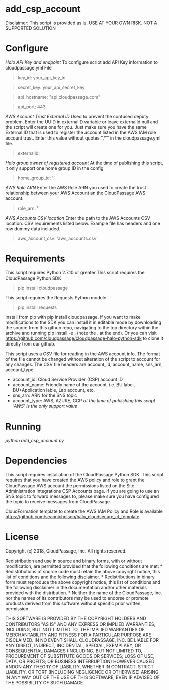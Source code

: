 # add_csp_account


Disclaimer: This script is provided as is. USE AT YOUR OWN RISK.
NOT A SUPPORTED SOLUTION

# Configure
*Halo API Key and endpoint*
To configure script add API Key information to cloudpassage.yml File
>key_id: your_api_key_id

>secret_key: your_api_secret_key

>api_hostname: "api.cloudpassage.com"

>api_port: 443

*AWS Account Trust External ID*
Used to prevent the confused deputy problem. Enter the UUID in externalID
variable or leave externalId null and the script will create one for you.
Just make sure you have the same External ID that is used to register the
account listed in the AWS IAM role account trust.
Enter this value without quotes ''/"" in the cloudpassage.yml file.
>externalId:

*Halo group owner of registered account*
At the time of publishing this script, it only support one home group ID in the
config
>home_group_id: ''

*AWS Role ARN*
Enter the AWS Role ARN you used to create the trust relationship between your
AWS Account an the CloudPassage AWS account.
>role_arn: ''

*AWS Accounts CSV location*
Enter the path to the AWS Accounts CSV location. CSV requirements listed below.
Example file has headers and one row dummy data included.
>aws_account_csv: 'aws_accounts.csv'

# Requirements

This script requires Python 2.7.10 or greater
This script requires the CloudPassage Python SDK
> pip install cloudpassage

This script requires the Requests Python module.
>pip install requests

Install from pip with pip install cloudpassage. If you want to make modifications to the SDK you can install it in editable mode by downloading the source from this github repo, navigating to the top directory within the archive and running pip install -e . (note the . at the end). Or you can visit https://github.com/cloudpassage/cloudpassage-halo-python-sdk to clone it directly from our github.

This script uses a CSV file for reading in the AWS account info. The format of the file cannot be changed without alteration of the script to account for any changes. The CSV file headers are account_id, account_name, sns_arn, account_type
  - account_id: Cloud Service Provider (CSP) account ID
  - account_name: Friendly name of the account. i.e. BU label, BU+Application lable, Lab account, etc.
  - sns_arn: ARN for the SNS topic
  - account_type: AWS, AZURE, GCP *at the time of publishing this script 'AWS' is the only support value*

# Running
*python add_csp_account.py*

# Dependencies
This script requires installation of the CloudPassage Python SDK. This script requires that you have created the AWS policy and role to grant the CloudPassage AWS account the permissions listed on the Site Administration Integrations CSP Accounts page. If you are going to use an SNS topic to forward messages to, please make sure you have configured the topic to receive messages from CloudPassage.

CloudFormation template to create the AWS IAM Policy and Role is available https://github.com/seannicholson/halo_cloudsecure_cf_template


# License

Copyright (c) 2018, CloudPassage, Inc. All rights reserved.

Redistribution and use in source and binary forms, with or without modification, are permitted provided that the following conditions are met: * Redistributions of source code must retain the above copyright notice, this list of conditions and the following disclaimer. * Redistributions in binary form must reproduce the above copyright notice, this list of conditions and the following disclaimer in the documentation and/or other materials provided with the distribution. * Neither the name of the CloudPassage, Inc. nor the names of its contributors may be used to endorse or promote products derived from this software without specific prior written permission.

THIS SOFTWARE IS PROVIDED BY THE COPYRIGHT HOLDERS AND CONTRIBUTORS "AS IS" AND ANY EXPRESS OR IMPLIED WARRANTIES, INCLUDING, BUT NOT LIMITED TO, THE IMPLIED WARRANTIES OF MERCHANTABILITY AND FITNESS FOR A PARTICULAR PURPOSE ARE DISCLAIMED. IN NO EVENT SHALL CLOUDPASSAGE, INC. BE LIABLE FOR ANY DIRECT, INDIRECT, INCIDENTAL, SPECIAL, EXEMPLARY, OR CONSEQUENTIAL DAMAGES (INCLUDING, BUT NOT LIMITED TO, PROCUREMENT OF SUBSTITUTE GOODS OR SERVICES; LOSS OF USE, DATA, OR PROFITS; OR BUSINESS INTERRUPTION) HOWEVER CAUSED ANDON ANY THEORY OF LIABILITY, WHETHER IN CONTRACT, STRICT LIABILITY, OR TORT (INCLUDING NEGLIGENCE OR OTHERWISE) ARISING IN ANY WAY OUT OF THE USE OF THIS SOFTWARE, EVEN IF ADVISED OF THE POSSIBILITY OF SUCH DAMAGE.
